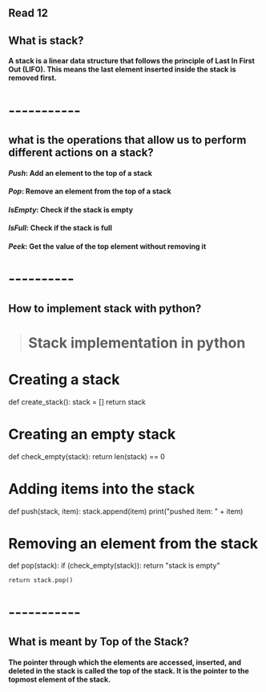 ## Read 12

## What is stack?

#### A stack is a linear data structure that follows the principle of Last In First Out (LIFO). This means the last element inserted inside the stack is removed first.

# -----------

## what is the operations that allow us to perform different actions on a stack?

#### *Push*: Add an element to the top of a stack
#### *Pop*: Remove an element from the top of a stack
#### *IsEmpty*: Check if the stack is empty
#### *IsFull*: Check if the stack is full
#### *Peek*: Get the value of the top element without removing it

# ----------

## How to implement stack with python?

> # Stack implementation in python
  # Creating a stack
  def create_stack():
    stack = []
    return stack
  # Creating an empty stack
  def check_empty(stack):
    return len(stack) == 0
  # Adding items into the stack
  def push(stack, item):
    stack.append(item)
    print("pushed item: " + item)
  # Removing an element from the stack
  def pop(stack):
    if (check_empty(stack)):
        return "stack is empty"

    return stack.pop()

# -----------

## What is meant by Top of the Stack?

#### The pointer through which the elements are accessed, inserted, and deleted in the stack is called the top of the stack. It is the pointer to the topmost element of the stack.